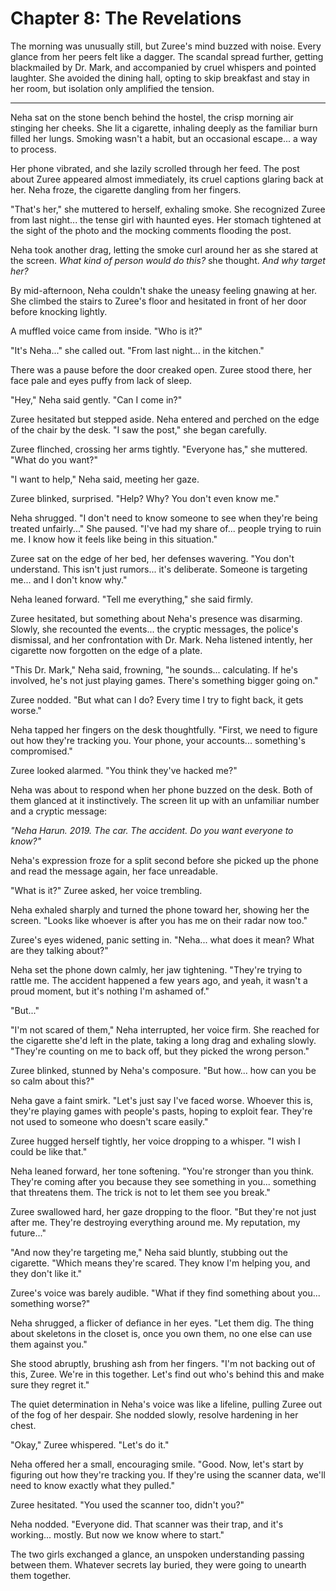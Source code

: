 # Chapter 8: The Revelations  

The morning was unusually still, but Zuree's mind buzzed with noise. Every glance from her peers felt like a dagger. The scandal spread further, getting blackmailed by Dr. Mark, and accompanied by cruel whispers and pointed laughter. She avoided the dining hall, opting to skip breakfast and stay in her room, but isolation only amplified the tension.  

---  

Neha sat on the stone bench behind the hostel, the crisp morning air stinging her cheeks. She lit a cigarette, inhaling deeply as the familiar burn filled her lungs. Smoking wasn't a habit, but an occasional escape... a way to process.  

Her phone vibrated, and she lazily scrolled through her feed. The post about Zuree appeared almost immediately, its cruel captions glaring back at her. Neha froze, the cigarette dangling from her fingers.  

"That's her," she muttered to herself, exhaling smoke. She recognized Zuree from last night... the tense girl with haunted eyes. Her stomach tightened at the sight of the photo and the mocking comments flooding the post.  

Neha took another drag, letting the smoke curl around her as she stared at the screen. *What kind of person would do this?* she thought. *And why target her?*  

By mid-afternoon, Neha couldn't shake the uneasy feeling gnawing at her. She climbed the stairs to Zuree's floor and hesitated in front of her door before knocking lightly.  

A muffled voice came from inside. "Who is it?"  

"It's Neha..." she called out. "From last night... in the kitchen."  

There was a pause before the door creaked open. Zuree stood there, her face pale and eyes puffy from lack of sleep.  

"Hey," Neha said gently. "Can I come in?"  

Zuree hesitated but stepped aside. Neha entered and perched on the edge of the chair by the desk. "I saw the post," she began carefully.  

Zuree flinched, crossing her arms tightly. "Everyone has," she muttered. "What do you want?"  

"I want to help," Neha said, meeting her gaze.  

Zuree blinked, surprised. "Help? Why? You don't even know me."  

Neha shrugged. "I don't need to know someone to see when they're being treated unfairly..." She paused. "I've had my share of... people trying to ruin me. I know how it feels like being in this situation."  

Zuree sat on the edge of her bed, her defenses wavering. "You don't understand. This isn't just rumors... it's deliberate. Someone is targeting me... and I don't know why."  

Neha leaned forward. "Tell me everything," she said firmly.  

Zuree hesitated, but something about Neha's presence was disarming. Slowly, she recounted the events... the cryptic messages, the police's dismissal, and her confrontation with Dr. Mark. Neha listened intently, her cigarette now forgotten on the edge of a plate.  

"This Dr. Mark," Neha said, frowning, "he sounds... calculating. If he's involved, he's not just playing games. There's something bigger going on."  

Zuree nodded. "But what can I do? Every time I try to fight back, it gets worse."  

Neha tapped her fingers on the desk thoughtfully. "First, we need to figure out how they're tracking you. Your phone, your accounts... something's compromised."  

Zuree looked alarmed. "You think they've hacked me?"  

Neha was about to respond when her phone buzzed on the desk. Both of them glanced at it instinctively. The screen lit up with an unfamiliar number and a cryptic message:  

*"Neha Harun. 2019. The car. The accident. Do you want everyone to know?"*  

Neha's expression froze for a split second before she picked up the phone and read the message again, her face unreadable.  

"What is it?" Zuree asked, her voice trembling.  

Neha exhaled sharply and turned the phone toward her, showing her the screen. "Looks like whoever is after you has me on their radar now too."  

Zuree's eyes widened, panic setting in. "Neha... what does it mean? What are they talking about?"  

Neha set the phone down calmly, her jaw tightening. "They're trying to rattle me. The accident happened a few years ago, and yeah, it wasn't a proud moment, but it's nothing I'm ashamed of."  

"But..."  

"I'm not scared of them," Neha interrupted, her voice firm. She reached for the cigarette she'd left in the plate, taking a long drag and exhaling slowly. "They're counting on me to back off, but they picked the wrong person."  

Zuree blinked, stunned by Neha's composure. "But how... how can you be so calm about this?"  

Neha gave a faint smirk. "Let's just say I've faced worse. Whoever this is, they're playing games with people's pasts, hoping to exploit fear. They're not used to someone who doesn't scare easily."  

Zuree hugged herself tightly, her voice dropping to a whisper. "I wish I could be like that."  

Neha leaned forward, her tone softening. "You're stronger than you think. They're coming after you because they see something in you... something that threatens them. The trick is not to let them see you break."  

Zuree swallowed hard, her gaze dropping to the floor. "But they're not just after me. They're destroying everything around me. My reputation, my future..."  

"And now they're targeting me," Neha said bluntly, stubbing out the cigarette. "Which means they're scared. They know I'm helping you, and they don't like it."  

Zuree's voice was barely audible. "What if they find something about you... something worse?"  

Neha shrugged, a flicker of defiance in her eyes. "Let them dig. The thing about skeletons in the closet is, once you own them, no one else can use them against you."  

She stood abruptly, brushing ash from her fingers. "I'm not backing out of this, Zuree. We're in this together. Let's find out who's behind this and make sure they regret it."  

The quiet determination in Neha's voice was like a lifeline, pulling Zuree out of the fog of her despair. She nodded slowly, resolve hardening in her chest.  

"Okay," Zuree whispered. "Let's do it."  

Neha offered her a small, encouraging smile. "Good. Now, let's start by figuring out how they're tracking you. If they're using the scanner data, we'll need to know exactly what they pulled."  

Zuree hesitated. "You used the scanner too, didn't you?"  

Neha nodded. "Everyone did. That scanner was their trap, and it's working... mostly. But now we know where to start."  

The two girls exchanged a glance, an unspoken understanding passing between them. Whatever secrets lay buried, they were going to unearth them together.  

